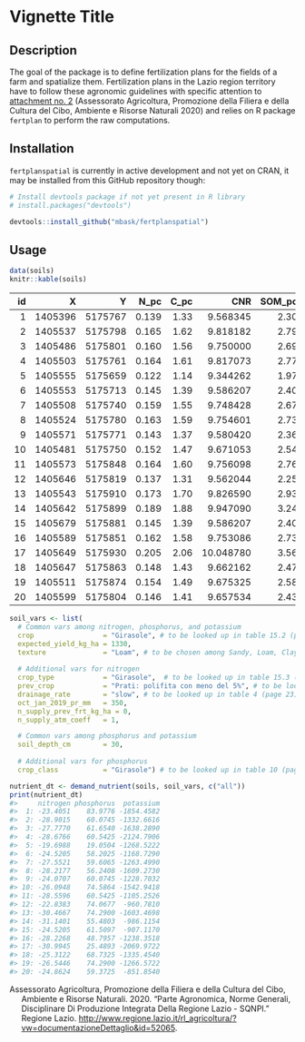 Vignette Title
================

## Description

The goal of the package is to define fertilization plans for the fields
of a farm and spatialize them. Fertilization plans in the Lazio region
territory have to follow these agronomic guidelines with specific
attention to [attachment no.
2](http://www.regione.lazio.it/binary/rl_main/tbl_documenti/AGC_DD_G01782_24_02_2020_Allegato1.pdf "PDF file of the Attachment 2 of the guidelines")
(Assessorato Agricoltura, Promozione della Filiera e della Cultura del
Cibo, Ambiente e Risorse Naturali 2020) and relies on R package
`fertplan` to perform the raw computations.

## Installation

`fertplanspatial` is currently in active development and not yet on
CRAN, it may be installed from this GitHub repository though:

``` r
# Install devtools package if not yet present in R library
# install.packages("devtools")

devtools::install_github("mbask/fertplanspatial")
```

## Usage

``` r
data(soils)
knitr::kable(soils)
```

| id |       X |       Y | N\_pc | C\_pc |       CNR | SOM\_pc | P\_ppm | K\_ppm | Limestone\_pc | Clay\_pc |
| -: | ------: | ------: | ----: | ----: | --------: | ------: | -----: | -----: | ------------: | -------: |
|  1 | 1405396 | 5175767 | 0.139 |  1.33 |  9.568345 |    2.30 |     11 |    449 |          17.4 |       34 |
|  2 | 1405537 | 5175798 | 0.165 |  1.62 |  9.818182 |    2.79 |     14 |    359 |           9.5 |       37 |
|  3 | 1405486 | 5175801 | 0.160 |  1.56 |  9.750000 |    2.69 |     14 |    398 |          12.2 |       40 |
|  4 | 1405503 | 5175761 | 0.164 |  1.61 |  9.817073 |    2.77 |     14 |    492 |          10.3 |       34 |
|  5 | 1405555 | 5175659 | 0.122 |  1.14 |  9.344262 |    1.97 |     21 |    347 |           0.6 |       38 |
|  6 | 1405553 | 5175713 | 0.145 |  1.39 |  9.586207 |    2.40 |     14 |    328 |           6.3 |       40 |
|  7 | 1405508 | 5175740 | 0.159 |  1.55 |  9.748428 |    2.67 |     14 |    355 |           8.7 |       34 |
|  8 | 1405524 | 5175780 | 0.163 |  1.59 |  9.754601 |    2.73 |     15 |    410 |          13.4 |       34 |
|  9 | 1405571 | 5175771 | 0.143 |  1.37 |  9.580420 |    2.36 |     14 |    343 |           9.5 |       37 |
| 10 | 1405481 | 5175750 | 0.152 |  1.47 |  9.671053 |    2.54 |     12 |    394 |          13.4 |       36 |
| 11 | 1405573 | 5175848 | 0.164 |  1.60 |  9.756098 |    2.76 |     14 |    324 |          10.3 |       37 |
| 12 | 1405646 | 5175819 | 0.137 |  1.31 |  9.562044 |    2.25 |     11 |    297 |           5.3 |       40 |
| 13 | 1405543 | 5175910 | 0.173 |  1.70 |  9.826590 |    2.93 |     12 |    398 |          13.0 |       38 |
| 14 | 1405642 | 5175899 | 0.189 |  1.88 |  9.947090 |    3.24 |     15 |    304 |          11.9 |       38 |
| 15 | 1405679 | 5175881 | 0.145 |  1.39 |  9.586207 |    2.40 |     13 |    289 |           2.9 |       40 |
| 16 | 1405589 | 5175851 | 0.162 |  1.58 |  9.753086 |    2.73 |     16 |    351 |          10.3 |       34 |
| 17 | 1405649 | 5175930 | 0.205 |  2.06 | 10.048780 |    3.56 |     20 |    476 |          11.9 |       36 |
| 18 | 1405647 | 5175863 | 0.148 |  1.43 |  9.662162 |    2.47 |     12 |    355 |           5.5 |       39 |
| 19 | 1405511 | 5175874 | 0.154 |  1.49 |  9.675325 |    2.58 |     12 |    351 |          13.0 |       36 |
| 20 | 1405599 | 5175804 | 0.146 |  1.41 |  9.657534 |    2.43 |     14 |    285 |           8.3 |       37 |

``` r
soil_vars <- list(
  # Common vars among nitrogen, phosphorus, and potassium
  crop                 = "Girasole", # to be looked up in table 15.2 (page 63)
  expected_yield_kg_ha = 1330,
  texture              = "Loam", # to be chosen among Sandy, Loam, Clayey
  
  # Additional vars for nitrogen
  crop_type            = "Girasole",  # to be looked up in table 15.3 (page 67)
  prev_crop            = "Prati: polifita con meno del 5%", # to be looked up in table 5 (page 24)
  drainage_rate        = "slow", # to be looked up in table 4 (page 23)
  oct_jan_2019_pr_mm   = 350,
  n_supply_prev_frt_kg_ha = 0,
  n_supply_atm_coeff   = 1,

  # Common vars among phosphorus and potassium
  soil_depth_cm        = 30,
  
  # Additional vars for phosphorus
  crop_class           = "Girasole") # to be looked up in table 10 (page 32)
```

``` r
nutrient_dt <- demand_nutrient(soils, soil_vars, c("all"))
print(nutrient_dt)
#>     nitrogen phosphorus  potassium
#>  1: -23.4051    83.9776 -1854.4582
#>  2: -28.9015    60.0745 -1332.6616
#>  3: -27.7770    61.6540 -1638.2890
#>  4: -28.6766    60.5425 -2124.7906
#>  5: -19.6988    19.0504 -1268.5222
#>  6: -24.5205    58.2025 -1168.7290
#>  7: -27.5521    59.6065 -1263.4990
#>  8: -28.2177    56.2408 -1609.2730
#>  9: -24.0707    60.0745 -1228.7032
#> 10: -26.0948    74.5864 -1542.9418
#> 11: -28.5596    60.5425 -1105.2526
#> 12: -22.8383    74.0677  -960.7810
#> 13: -30.4667    74.2900 -1603.4698
#> 14: -31.1401    55.4803  -986.1154
#> 15: -24.5205    61.5097  -907.1170
#> 16: -28.2268    48.7957 -1238.3518
#> 17: -30.9945    25.4893 -2069.9722
#> 18: -25.3122    68.7325 -1335.4540
#> 19: -26.5446    74.2900 -1266.5722
#> 20: -24.8624    59.3725  -851.8540
```

<div id="refs" class="references hanging-indent">

<div id="ref-guidelines2020">

Assessorato Agricoltura, Promozione della Filiera e della Cultura del
Cibo, Ambiente e Risorse Naturali. 2020. “Parte Agronomica, Norme
Generali, Disciplinare Di Produzione Integrata Della Regione Lazio -
SQNPI.” Regione Lazio.
<http://www.regione.lazio.it/rl_agricoltura/?vw=documentazioneDettaglio&id=52065>.

</div>

</div>
